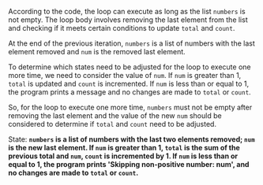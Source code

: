 According to the code, the loop can execute as long as the list `numbers` is not empty. The loop body involves removing the last element from the list and checking if it meets certain conditions to update `total` and `count`. 

At the end of the previous iteration, `numbers` is a list of numbers with the last element removed and `num` is the removed last element. 

To determine which states need to be adjusted for the loop to execute one more time, we need to consider the value of `num`. If `num` is greater than 1, `total` is updated and `count` is incremented. If `num` is less than or equal to 1, the program prints a message and no changes are made to `total` or `count`.

So, for the loop to execute one more time, `numbers` must not be empty after removing the last element and the value of the new `num` should be considered to determine if `total` and `count` need to be adjusted.

State: **`numbers` is a list of numbers with the last two elements removed; `num` is the new last element. If `num` is greater than 1, `total` is the sum of the previous total and `num`, `count` is incremented by 1. If `num` is less than or equal to 1, the program prints 'Skipping non-positive number: num', and no changes are made to `total` or `count`.**